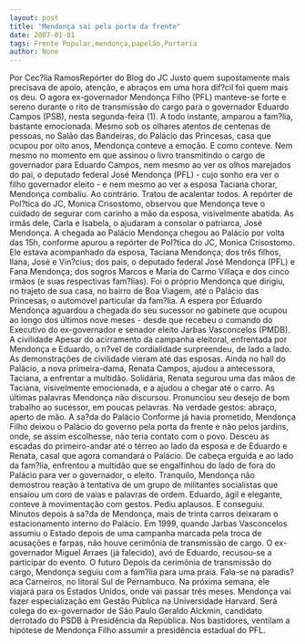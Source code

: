 ```yaml
---
layout: post
title: "Mendonça sai pela porta da frente"
date: 2007-01-01
tags: Frente Popular,mendonça,papelão,Portaria
author: None
---
```


Por Cec?lia RamosRepórter do Blog do JC
Justo quem supostamente mais precisava de apoio, atenção, e abraços em uma hora dif?cil foi quem mais os deu. O agora ex-governador Mendonça Filho (PFL) manteve-se forte e sereno durante o rito de transmissão do cargo para o governador Eduardo Campos (PSB), nesta segunda-feira (1). A todo instante, amparou a fam?lia, bastante emocionada. 
Mesmo sob os olhares atentos de centenas de pessoas, no Salão das Bandeiras, do Palácio das Princesas, casa que ocupou por oito anos, Mendonça conteve a emoção. E como conteve. 
Nem mesmo no momento em que assinou o livro transmitindo o cargo de governador para Eduardo Campos, nem mesmo ao ver os olhos marejados do pai, o deputado federal José Mendonça (PFL) - cujo sonho era ver o filho governador eleito - e nem mesmo ao ver a esposa Taciana chorar, Mendonça combaliu.
Ao contrário. Tratou de acalentar todos. A repórter de Pol?tica do JC, Monica Crisostomo, observou que Mendonça teve o cuidado de segurar com carinho a mão da esposa, visivelmente abatida. As irmãs dele, Carla e Isabela, o ajudaram a consolar o patriarca, José Mendonça.
A chegada ao Palácio
Mendonça chegou ao Palácio por volta das 15h, conforme apurou a repórter de Pol?tica do JC, Monica Crisostomo. Ele estava acompanhado da esposa, Taciana Mendonça; dos três filhos, Ilana, José e Vin?cius; dos pais, o deputado federal José Mendonça (PFL) e Fana Mendonça; dos sogros Marcos e Maria do Carmo Villaça e dos cinco irmãos (e suas respectivas fam?lias). Foi o próprio Mendonça que dirigiu, no trajeto de sua casa, no bairro de Boa Viagem, até o Palácio das Princesas, o automóvel particular da fam?lia.
A espera por Eduardo
Mendonça aguardou a chegada do seu sucessor no gabinete que ocupou ao longo dos últimos nove meses - desde que recebeu o comando do Executivo do ex-governador e senador eleito Jarbas Vasconcelos (PMDB). 
A civilidade
Apesar do acirramento da campanha eleitoral, enfrentada por Mendonça e Eduardo, o n?vel de cordialidade surpreendeu, de lado a lado. As demonstrações de civilidade vieram até das esposas. Ainda no hall do Palácio, a nova primeira-dama, Renata Campos, ajudou a antecessora, Taciana, a enfrentar a multidão. Solidária, Renata segurou uma das mãos de Taciana, visivelmente emocionada, e a ajudou a chegar até o carro.
As
 últimas palavras
Mendonça não discursou. Pronunciou seu desejo de bom trabalho ao sucessor, em poucas pelavras. Na verdade gestos: abraço, aperto de mão. 
A sa?da do Palácio
Conforme já havia prometido, Mendonça Filho deixou o Palácio do governo pela porta da frente e não pelos jardins, onde, se assim escolhesse, não teria contato com o povo. Desceu as escadas do primeiro-andar até o térreo ao lado da esposa e de Eduardo e Renata, casal que agora comandará o Palácio. 
De cabeça erguida e ao lado da fam?lia, enfrentou a multidão que se engalfinhou do lado de fora do Palácio para ver o governador, o eleito. Tranquilo, Mendonça não demostrou reação à tentativa de um grupo de militantes socialistas que ensaiou um coro de vaias e palavras de ordem. Eduardo, ágil e elegante, conteve à movimentação com gestos. Pediu aplausos. E conseguiu.
Minutos depois&nbsp;à sa?da de Mendonça, mais de trinta carros deixaram o estacionamento interno do Palácio. Em 1999, quando Jarbas Vasconcelos assumiu o Estado depois de uma campanha marcada pela troca de acusações e farpas, não houve cerimônia de transmissão de cargo. O ex-governador Miguel Arraes (já falecido), avó de Eduardo, recusou-se a participar do evento.
O futuro
Depois da cerimônia de transmissão do cargo, Mendonça seguiu com a fam?lia para uma praia. Fala-se na paradis?aca Carneiros, no litoral Sul de Pernambuco. Na próxima semana, ele viajará para os Estados Unidos, onde vai passar três meses. Mendonça vai fazer especialização em Gestão Pública na Universidade Harvard. Será colega do ex-governador de São Paulo Geraldo Alckmin, candidato derrotado do PSDB à Presidência da República. Nos bastidores, ventilam a hipótese de Mendonça Filho assumir a presidência estadual do PFL.  